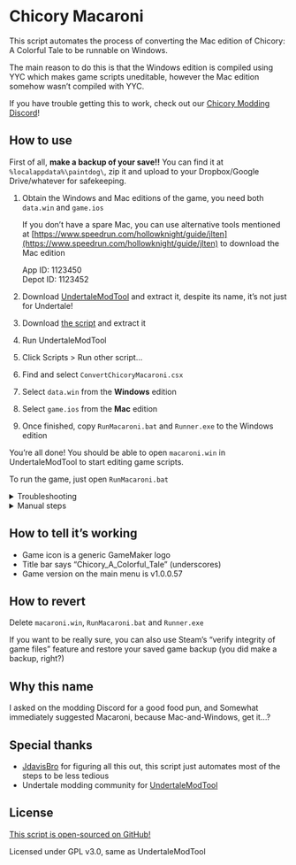 # Chicory Macaroni

This script automates the process of converting the Mac edition of Chicory: A Colorful Tale to be runnable on Windows.

The main reason to do this is that the Windows edition is compiled using YYC which makes game scripts uneditable, however the Mac edition somehow wasn’t compiled with YYC.

If you have trouble getting this to work, check out our [Chicory Modding Discord](https://data.chicory.pizza/discord)!

## How to use

First of all, **make a backup of your save!!** You can find it at `%localappdata%\paintdog\`, zip it and upload to your Dropbox/Google Drive/whatever for safekeeping.

1. Obtain the Windows and Mac editions of the game, you need both `data.win` and `game.ios`

   If you don’t have a spare Mac, you can use alternative tools mentioned at [https://www.speedrun.com/hollowknight/guide/jlten](https://www.speedrun.com/hollowknight/guide/jlten) to download the Mac edition

   App ID: 1123450<br />
   Depot ID: 1123452

2. Download [UndertaleModTool](https://github.com/krzys-h/UndertaleModTool/releases) and extract it, despite its name, it’s not just for Undertale!
3. Download [the script](https://github.com/chicory-pizza/chicory-macaroni/archive/refs/heads/master.zip) and extract it
4. Run UndertaleModTool
5. Click Scripts > Run other script...
6. Find and select `ConvertChicoryMacaroni.csx`
7. Select `data.win` from the **Windows** edition
8. Select `game.ios` from the **Mac** edition
9. Once finished, copy `RunMacaroni.bat` and `Runner.exe` to the Windows edition

You’re all done! You should be able to open `macaroni.win` in UndertaleModTool to start editing game scripts.

To run the game, just open `RunMacaroni.bat`

<details>
<summary>Troubleshooting</summary>

The script was originally built for UndertaleModTool v0.4.0.4, using older or newer versions may or may not work correctly.

The script was tested against the game data files of Windows edition v1.0.0.59 and Mac edition v1.0.0.57, using other versions may or may not work correctly.

The script is only tested on Windows and the UndertaleModTool GUI, using other operating systems or the CLI are not guaranteed to work.

</details>

<details>
<summary>Manual steps</summary>

Everything that the automated script does can be done manually if you have trouble with the script, please do [file a GitHub issue](https://github.com/chicory-pizza/chicory-macaroni/issues) or [contact our Discord](https://data.chicory.pizza/discord) so the script can be fixed though!

1. Obtain the Windows and Mac editions of the game

2. Merge the shaders from the Windows edition to the Mac data

   2. Open `data.win` (Windows edition) in UndertaleModTool
   3. Click Scripts > Unpack assets > ExportShaderData.csx
   4. Select an export folder
   5. Open `game.ios` (Mac edition) in UndertaleModTool
   6. Click Scripts > Repack assets > ImportShaderData.csx
   7. Select the previous export folder
   8. Save the newly modified data as `macaroni.win` next to `data.win` (Windows edition)

3. Obtain GameMaker runner version 2.3.2.426

   1. Download the Windows edition of GameMaker at [https://accounts.yoyogames.com/downloads](https://accounts.yoyogames.com/downloads), you need a free YoYo Account
   2. Once GameMaker is installed and running, click File > Preferences
   3. Go to Runtime Feeds > Master
   4. Install version 2.3.2.426
   5. Go to `C:\ProgramData\GameMakerStudio2\Cache\runtimes\runtime-2.3.2.426\windows` and copy `Runner.exe` next to Chicory's `data.win`

4. Create a batch file with this contents and save as `RunMacaroni.bat` inside the game folder

   ```
   start .\Runner.exe -game macaroni.win
   ```

To run the game, just open `RunMacaroni.bat`

</details>

## How to tell it’s working

- Game icon is a generic GameMaker logo
- Title bar says “Chicory_A_Colorful_Tale” (underscores)
- Game version on the main menu is v1.0.0.57

## How to revert

Delete `macaroni.win`, `RunMacaroni.bat` and `Runner.exe`

If you want to be really sure, you can also use Steam’s “verify integrity of game files” feature and restore your saved game backup (you did make a backup, right?)

## Why this name

I asked on the modding Discord for a good food pun, and Somewhat immediately suggested Macaroni, because Mac-and-Windows, get it...?

## Special thanks

- [JdavisBro](https://github.com/JdavisBro) for figuring all this out, this script just automates most of the steps to be less tedious
- Undertale modding community for [UndertaleModTool](https://github.com/krzys-h/UndertaleModTool)

## License

[This script is open-sourced on GitHub!](https://github.com/chicory-pizza/chicory-macaroni)

Licensed under GPL v3.0, same as UndertaleModTool
